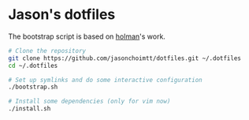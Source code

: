 Jason's dotfiles
================

The bootstrap script is based on [holman](https://github.com/holman/dotfiles)'s
work.

```sh
# Clone the repository
git clone https://github.com/jasonchoimtt/dotfiles.git ~/.dotfiles
cd ~/.dotfiles

# Set up symlinks and do some interactive configuration
./bootstrap.sh

# Install some dependencies (only for vim now)
./install.sh
```
